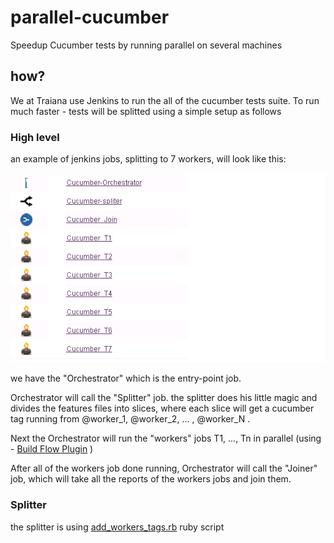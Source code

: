 # parallel-cucumber
Speedup Cucumber tests by running parallel on several machines


## how?
We at Traiana use Jenkins to run the all of the cucumber tests suite.
To run much faster - tests will be splitted using a simple setup as follows

### High level

an example of jenkins jobs, splitting to 7 workers, will look like this:

![Alt text](jenkins.png?raw=true "7 Jobs")

we have the "Orchestrator" which is the entry-point job.

Orchestrator will call the "Splitter" job. the splitter does his little magic and divides the features files into slices, where each slice will get a cucumber tag running from @worker_1, @worker_2, ... , @worker_N .

Next the Orchestrator will run the "workers" jobs T1, ..., Tn in parallel (using - [Build Flow Plugin](https://wiki.jenkins-ci.org/display/JENKINS/Build+Flow+Plugin) )

After all of the workers job done running, Orchestrator will call the "Joiner" job, which will take all the reports of the workers jobs and join them.

### Splitter

the splitter is using [add_workers_tags.rb](https://github.com/omyd/parallel-cucumber/blob/master/add_workers_tags.rb) ruby script

